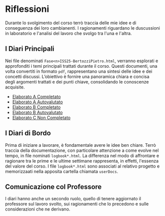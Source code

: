 # Riflessioni

Durante lo svolgimento del corso terrò traccia delle mie idee e di conseguenza dei loro cambianenti. I ragionamenti riguardano le duscussioni in laboratorio e l'analisi del lavoro che svolgo tra l'una e l'altra.

## I Diari Principali

Nei file denominati `Fase<n>ISS25-BertozziPietro.html`, verranno esplorati e approfonditi i temi principali trattati durante il corso. Questi documenti, una volta convertiti in formato `pdf`, rappresentano una sintesi delle idee e dei concetti discussi. L’obiettivo è fornire una panoramica chiara e concisa degli argomenti trattati e dei punti chiave, consolidando le conoscenze acquisite.

- [Elaborato A Completato](./Fase1ISS25-BertozziPietro.pdf)
- [Elaborato A Autovalutato](./Fase1ISS25-BertozziPietro-Autovalutato.pdf)
- [Elaborato B Completato](./Fase2ISS25-BertozziPietro.pdf)
- [Elaborato B Autovalutato](./Fase2ISS25-BertozziPietro-Autovalutato.pdf)
- [Elaborato C Non Completato](./Fase3ISS25-BertozziPietro.pdf)

## I Diari di Bordo

Prima di iniziare a lavorare, è fondamentale avere le idee ben chiare. Terrò traccia della documentazione, con particolare attenzione a come evolve nel tempo, in file nominati `logbook*.html`. La differenza nel modo di affrontare e ragionare tra le prime e le ultime settimane rappresenta, in effetti, l'essenza del valore del corso. I file `logbook*.html` sono associati al relativo progetto e memorizzaati nella apposita cartella chiamata `userDocs`.

## Comunicazione col Professore

I diari hanno anche un secondo ruolo, quello di tenere aggiornato il professore sul lavoro svolto, sui ragionamenti che lo precedono e sulle considerazioni che ne derivano.

